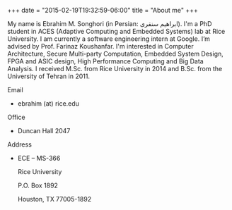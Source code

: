 +++
date = "2015-02-19T19:32:59-06:00"
title = "About me"
+++

<span itemscope itemtype="http://data-vocabulary.org/Person"> 
My name is <span itemprop="name">Ebrahim M. Songhori</span> (in Persian: ابراهیم سنقری). I'm a <span itemprop="title">PhD student</span> in <span itemprop="affiliation">ACES (Adaptive Computing and Embedded Systems) lab</span> at <span itemprop="affiliation">Rice University</span>. I am currently a software engineering intern at <span itemprop="affiliation">Google</span>.<!--more--> I’m advised by <span itemprop="contact">Prof. Farinaz Koushanfar</span>. I'm interested in Computer Architecture, Secure Multi-party Computation, Embedded System Design, FPGA and ASIC design, High Performance Computing and Big Data Analysis. I received M.Sc. from Rice University in 2014 and B.Sc. from the <span itemprop="affiliation">University of Tehran</span> in 2011.</span>


Email

-	ebrahim (at) rice.edu

Office

-	Duncan Hall 2047

Address

-	ECE – MS-366

	Rice University

	P.O. Box 1892
	
	Houston, TX 77005-1892
